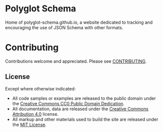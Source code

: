 # Polyglot Schema

Home of polyglot-schema.github.io, a website dedicated to tracking and encouraging the use of JSON Schema with other formats.

# Contributing

Contributions welcome and appreciated.  Please see [CONTRIBUTING](CONTRIBUTING.md).

## License

Except where otherwise indicated:
 * All code samples or examples are released to the public domain under the [Creative Commons CC0 Public Domain Dedication](https://creativecommons.org/publicdomain/zero/1.0/).
 * All documentation, data are released under the [Creative Commons Attribution 4.0](https://creativecommons.org/licenses/by/4.0/) license.
 * All markup and other materials used to build the site are released under the [MIT License](https://opensource.org/licenses/MIT).